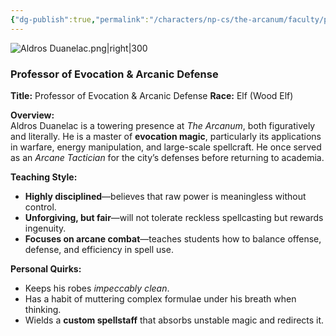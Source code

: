 ```yaml
---
{"dg-publish":true,"permalink":"/characters/np-cs/the-arcanum/faculty/professor-aldros-duanelac/","created":"2025-02-14T19:54:33.491-08:00","updated":"2025-03-04T18:14:28.284-08:00"}
---
```


![Aldros Duanelac.png|right|300](/img/user/zz.%20Behind%20the%20Scenes/Pictures/Aldros%20Duanelac.png)
### **Professor of Evocation & Arcanic Defense**
**Title:** Professor of Evocation & Arcanic Defense
**Race:** Elf (Wood Elf)  

**Overview:**  
Aldros Duanelac is a towering presence at _The Arcanum_, both figuratively and literally. He is a master of **evocation magic**, particularly its applications in warfare, energy manipulation, and large-scale spellcraft. He once served as an _Arcane Tactician_ for the city’s defenses before returning to academia. 

**Teaching Style:**

- **Highly disciplined**—believes that raw power is meaningless without control.
- **Unforgiving, but fair**—will not tolerate reckless spellcasting but rewards ingenuity.
- **Focuses on arcane combat**—teaches students how to balance offense, defense, and efficiency in spell use.

**Personal Quirks:**

- Keeps his robes _impeccably clean_.
- Has a habit of muttering complex formulae under his breath when thinking.
- Wields a **custom spellstaff** that absorbs unstable magic and redirects it.
